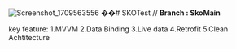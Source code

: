 ![Screenshot_1709563556](https://github.com/AnjaliSoni25/SKOTest/assets/31882434/fcd63d5b-ed31-4e6d-9a93-6fa12760c815)
��#   S K O T e s t 
 
//
 
**Branch : SkoMain**


key feature: 
1.MVVM
2.Data Binding
3.Live data
4.Retrofit
5.Clean Achtitecture

